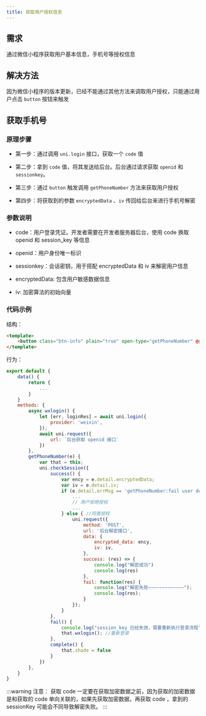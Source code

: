 ```yaml
---
title: 获取用户授权信息
---
```


## 需求

通过微信小程序获取用户基本信息，手机号等授权信息

## 解决方法

因为微信小程序的版本更新，已经不能通过其他方法来调取用户授权，只能通过用户点击 `button` 按钮来触发

## 获取手机号

### 原理步骤

- 第一步：通过调用 `uni.login` 接口，获取一个 `code` 值

- 第二步：拿到 `code` 值，将其发送给后台。后台通过请求获取 `openid` 和 `sessionkey`。

- 第三步：通过 `button` 触发调用 `getPhoneNumber` 方法来获取用户授权

- 第四步：将获取到的参数 `encryptedData` 、`iv` 传回给后台来进行手机号解密

### 参数说明

- code：用户登录凭证。开发者需要在开发者服务器后台，使用 code 换取 openid 和 session_key 等信息

- openid：用户身份唯一标识

- sessionkey：会话密钥，用于搭配 encryptedData 和 iv 来解密用户信息

- encryptedData: 包含用户敏感数据信息

- iv: 加密算法的初始向量

### 代码示例

结构：

```html
<template>
	<button class="btn-info" plain="true" open-type="getPhoneNumber" @getphonenumber="getPhoneNumber"></button>
</template>
```

行为：

```js
export default {
	data() {
		return {
			...
		}
	}
	methods: {
		async wxlogin() {
			let [err, loginRes] = await uni.login({
				provider: 'weixin',
			});
			await uni.request({
				url: `后台获取 openid 接口`
			})
		},
		getPhoneNumber(e) {
			var that = this;
			uni.checkSession({
				success() {
					var ency = e.detail.encryptedData;
					var iv = e.detail.iv;
					if (e.detail.errMsg == 'getPhoneNumber:fail user deny') {
						...
						// 用户拒绝授权
						...
					} else { //同意授权
						uni.request({
							method: 'POST',
							url: '后台解密接口',
							data: {
								encrypted_data: ency,
								iv: iv,
							},
							success: (res) => {
								console.log("解密成功")
								console.log(res)
							},
							fail: function(res) {
								console.log("解密失败~~~~~~~~~~~~~");
								console.log(res);
							}
						});
					}
				},
				fail() {
					console.log("session_key 已经失效，需要重新执行登录流程");
					that.wxlogin(); //重新登录
				},
				complete() {
					that.shade = false
				}
			})
		},
	}
}
```

:::warning 注意：
获取 code 一定要在获取加密数据之前，因为获取的加密数据是和获取的 code 单向关联的，如果先获取加密数据，再获取 code ，拿到的 sessionKey 可能会不同导致解密失败。
:::